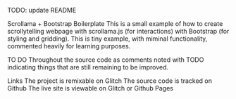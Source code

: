 TODO: update README

Scrollama + Bootstrap Boilerplate
This is a small example of how to create scrollytelling webpage with scrollama.js (for interactions) with Bootstrap (for styling and gridding). This is tiny example, with miminal functionality, commented heavily for learning purposes.

TO DO
Throughout the source code as comments noted with TODO indicating things that are still remaining to be improved.

Links
The project is remixable on Glitch
The source code is tracked on Github
The live site is viewable on Glitch or Github Pages